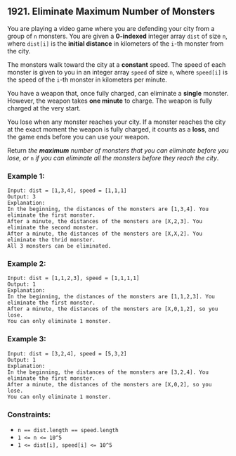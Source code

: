 ## 1921. Eliminate Maximum Number of Monsters

You are playing a video game where you are defending your city from a group of ```n``` monsters. You are given a **0-indexed** integer array ```dist``` of size ```n```, where ```dist[i]``` is the **initial distance** in kilometers of the ```i```-th monster from the city.

The monsters walk toward the city at a **constant** speed. The speed of each monster is given to you in an integer array ```speed``` of size ```n```, where ```speed[i]``` is the speed of the ```i```-th monster in kilometers per minute.

You have a weapon that, once fully charged, can eliminate a **single** monster. However, the weapon takes **one minute** to charge. The weapon is fully charged at the very start.

You lose when any monster reaches your city. If a monster reaches the city at the exact moment the weapon is fully charged, it counts as a **loss**, and the game ends before you can use your weapon.

Return *the **maximum** number of monsters that you can eliminate before you lose, or* ```n``` *if you can eliminate all the monsters before they reach the city*.

### Example 1:
```
Input: dist = [1,3,4], speed = [1,1,1]
Output: 3
Explanation:
In the beginning, the distances of the monsters are [1,3,4]. You eliminate the first monster.
After a minute, the distances of the monsters are [X,2,3]. You eliminate the second monster.
After a minute, the distances of the monsters are [X,X,2]. You eliminate the thrid monster.
All 3 monsters can be eliminated.
```
### Example 2:
```
Input: dist = [1,1,2,3], speed = [1,1,1,1]
Output: 1
Explanation:
In the beginning, the distances of the monsters are [1,1,2,3]. You eliminate the first monster.
After a minute, the distances of the monsters are [X,0,1,2], so you lose.
You can only eliminate 1 monster.
```
### Example 3:
```
Input: dist = [3,2,4], speed = [5,3,2]
Output: 1
Explanation:
In the beginning, the distances of the monsters are [3,2,4]. You eliminate the first monster.
After a minute, the distances of the monsters are [X,0,2], so you lose.
You can only eliminate 1 monster.
```

### Constraints:

* ```n == dist.length == speed.length```
* ```1 <= n <= 10^5```
* ```1 <= dist[i], speed[i] <= 10^5```